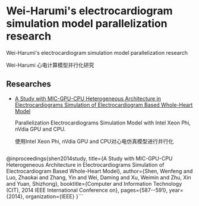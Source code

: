 # Wei-Harumi's electrocardiogram simulation model parallelization research

Wei-Harumi's electrocardiogram simulation model parallelization research

Wei-Harumi 心电计算模型并行化研究

## Researches

 - [A Study with MIC-GPU-CPU Heterogeneous Architecture in Electrocardiograms Simulation of Electrocardiogram Based Whole-Heart Model](http://ieeexplore.ieee.org/abstract/document/6984716/?reload=true)

	Parallelization Electrocardiograms Simulation Model with Intel Xeon Phi, nVdia GPU and CPU.

	使用Intel Xeon Phi, nVdia GPU and CPU对心电仿真模型进行并行化

	```tex
  @inproceedings{shen2014study,
  title={A Study with MIC-GPU-CPU Heterogeneous Architecture in Electrocardiograms Simulation of Electrocardiogram Based Whole-Heart Model},
  author={Shen, Wenfeng and Luo, Zhaokai and Zhang, Yin and Wei, Daming and Xu, Weimin and Zhu, Xin and Yuan, Shizhong},
  booktitle={Computer and Information Technology (CIT), 2014 IEEE International Conference on},
  pages={587--591},
  year={2014},
  organization={IEEE}
}```
